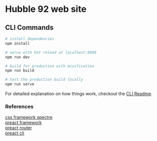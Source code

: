 # Hubble 92 web site

## CLI Commands

``` bash
# install dependencies
npm install

# serve with hot reload at localhost:8080
npm run dev

# build for production with minification
npm run build

# test the production build locally
npm run serve
```

For detailed explanation on how things work, checkout the [CLI Readme](https://github.com/developit/preact-cli/blob/master/README.md).

### References
[ css framework spectre ](https://picturepan2.github.io/spectre/getting-started.html) <br/>
[ preact framework ](https://picturepan2.github.io/spectre/getting-started.html) <br/>
[ preact  router ](https://github.com/developit/preact-router) <br/>
[ preact cli ](https://github.com/developit/preact-cli) <br/>